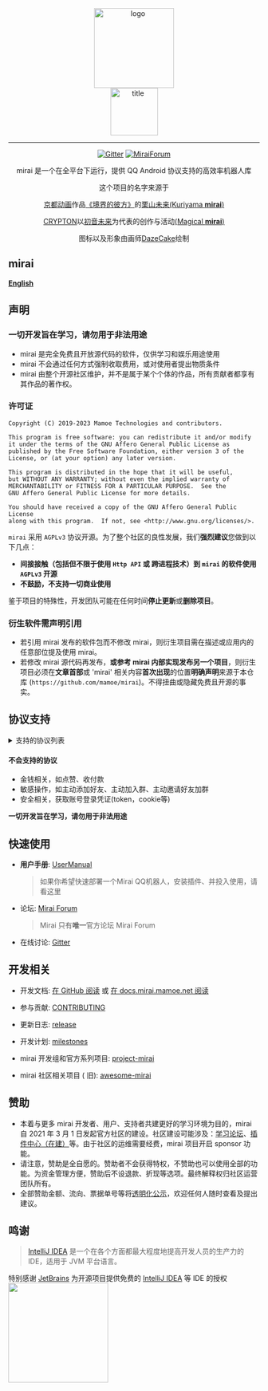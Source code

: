 <div align="center">
   <img width="160" src="docs/mirai.png" alt="logo"></br>

   <img width="95" src="docs/mirai.svg" alt="title">

----

[![Gitter](https://badges.gitter.im/mamoe/mirai.svg)](https://gitter.im/mamoe/mirai?utm_source=badge&utm_medium=badge&utm_campaign=pr-badge)
[![MiraiForum](https://img.shields.io/badge/post-on%20MiraiForum-yellow)](https://mirai.mamoe.net)

mirai 是一个在全平台下运行，提供 QQ Android 协议支持的高效率机器人库

这个项目的名字来源于
     <p><a href = "http://www.kyotoanimation.co.jp/">京都动画</a>作品<a href = "https://zh.moegirl.org.cn/zh-hans/%E5%A2%83%E7%95%8C%E7%9A%84%E5%BD%BC%E6%96%B9">《境界的彼方》</a>的<a href = "https://zh.moegirl.org.cn/zh-hans/%E6%A0%97%E5%B1%B1%E6%9C%AA%E6%9D%A5">栗山未来(Kuriyama <b>mirai</b>)</a></p>
     <p><a href = "https://www.crypton.co.jp/">CRYPTON</a>以<a href = "https://www.crypton.co.jp/miku_eng">初音未来</a>为代表的创作与活动<a href = "https://magicalmirai.com/2019/index_en.html">(Magical <b>mirai</b>)</a></p>
图标以及形象由画师<a href = "https://github.com/DazeCake">DazeCake</a>绘制
</div>


## mirai

**[English](README-eng.md)**  

## 声明

### 一切开发旨在学习，请勿用于非法用途

- mirai 是完全免费且开放源代码的软件，仅供学习和娱乐用途使用
- mirai 不会通过任何方式强制收取费用，或对使用者提出物质条件
- mirai 由整个开源社区维护，并不是属于某个个体的作品，所有贡献者都享有其作品的著作权。

### 许可证

    Copyright (C) 2019-2023 Mamoe Technologies and contributors.

    This program is free software: you can redistribute it and/or modify
    it under the terms of the GNU Affero General Public License as
    published by the Free Software Foundation, either version 3 of the
    License, or (at your option) any later version.

    This program is distributed in the hope that it will be useful,
    but WITHOUT ANY WARRANTY; without even the implied warranty of
    MERCHANTABILITY or FITNESS FOR A PARTICULAR PURPOSE.  See the
    GNU Affero General Public License for more details.

    You should have received a copy of the GNU Affero General Public License
    along with this program.  If not, see <http://www.gnu.org/licenses/>.

`mirai` 采用 `AGPLv3` 协议开源。为了整个社区的良性发展，我们**强烈建议**您做到以下几点：

- **间接接触（包括但不限于使用 `Http API` 或 跨进程技术）到 `mirai` 的软件使用 `AGPLv3` 开源**
- **不鼓励，不支持一切商业使用**

鉴于项目的特殊性，开发团队可能在任何时间**停止更新**或**删除项目**。

### 衍生软件需声明引用

- 若引用 mirai 发布的软件包而不修改 mirai，则衍生项目需在描述或应用内的任意部位提及使用 mirai。
- 若修改 mirai 源代码再发布，**或参考 mirai 内部实现发布另一个项目**，则衍生项目必须在**文章首部**或 'mirai' 相关内容**首次出现**的位置**明确声明**来源于本仓库 (`https://github.com/mamoe/mirai`)。不得扭曲或隐藏免费且开源的事实。

## 协议支持

<details>
  <summary>支持的协议列表</summary>

**消息相关**

- 文字
- 原生表情
- 商城表情
- 戳一戳
- 图片 （自定义表情）
- XML，JSON 等富文本消息
- 长消息（5000 字符 + 50 图片）
- 引用回复
- 合并转发
- 撤回
- 提及群员
- 提及全体成员
- 语音
- 闪照
- 撤回群员消息
- 自定义消息
- 音乐分享

**群相关**
- 群列表
- 成员列表
- 群员权限
- 禁言
- 全体禁言
- 群公告管理
- 群设置（自动审批、入群公告、成员邀请、匿名聊天）
- 处理入群申请
- 移除群员
- 群文件

**好友相关**
- 好友列表
- 处理新好友申请
- 删除好友

**其他客户端**
- 同步其他客户端的消息
- 向其他客户端发送消息

</details>

#### 不会支持的协议
- 金钱相关，如点赞、收付款
- 敏感操作，如主动添加好友、主动加入群、主动邀请好友加群
- 安全相关，获取账号登录凭证(token，cookie等)

**一切开发旨在学习，请勿用于非法用途**

## 快速使用

- **用户手册**: [UserManual](docs/UserManual.md)

  > 如果你希望快速部署一个Mirai QQ机器人，安装插件、并投入使用，请看这里
- 论坛: [Mirai Forum](https://mirai.mamoe.net/)

  > Mirai 只有**唯一**官方论坛 Mirai Forum
- 在线讨论: [Gitter](https://gitter.im/mamoe/mirai?utm_source=badge&utm_medium=badge&utm_campaign=pr-badge)

## 开发相关

- 开发文档: [在 GitHub 阅读](docs/README.md)
  或 [在 docs.mirai.mamoe.net 阅读](https://docs.mirai.mamoe.net/)
- 参与贡献: [CONTRIBUTING](docs/contributing/README.md)
- 更新日志: [release](https://github.com/mamoe/mirai/releases)
- 开发计划: [milestones](https://github.com/mamoe/mirai/milestones)

- mirai 开发组和官方系列项目: [project-mirai](https://github.com/project-mirai)
- mirai 社区相关项目 (
  旧): [awesome-mirai](https://github.com/project-mirai/awsome-mirai/blob/master/README.md)


## 赞助
- 本着与更多 mirai 开发者、用户、支持者共建更好的学习环境为目的，mirai 自 2021 年 3 月 1 日发起官方社区的建设。社区建设可能涉及：[学习论坛](https://mirai.mamoe.net)、[插件中心（在建）](https://github.com/project-mirai/mirai-plugin-center)等。由于社区的运维需要经费，mirai 项目开启 sponsor 功能。
- 请注意，赞助是全自愿的。赞助者不会获得特权，不赞助也可以使用全部的功能。为资金管理方便，赞助后不设退款、折现等选项。最终解释权归社区运营团队所有。
- 全部赞助金额、流向、票据单号等将<a href="https://github.com/project-mirai/mirai-sponsor/tree/main">透明化公示</a>，欢迎任何人随时查看及提出建议。


## 鸣谢

> [IntelliJ IDEA](https://zh.wikipedia.org/zh-hans/IntelliJ_IDEA) 是一个在各个方面都最大程度地提高开发人员的生产力的 IDE，适用于 JVM 平台语言。

特别感谢 [JetBrains](https://www.jetbrains.com/?from=mirai) 为开源项目提供免费的 [IntelliJ IDEA](https://www.jetbrains.com/idea/?from=mirai) 等 IDE 的授权  
[<img src=".github/jetbrains-variant-3.png" width="200"/>](https://www.jetbrains.com/?from=mirai)
